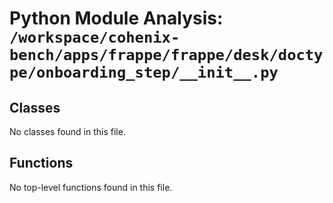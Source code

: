 # Python Module Analysis: `/workspace/cohenix-bench/apps/frappe/frappe/desk/doctype/onboarding_step/__init__.py`

## Classes

No classes found in this file.


## Functions

No top-level functions found in this file.
